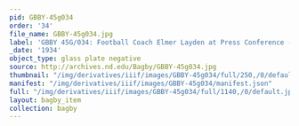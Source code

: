 ```yaml
---
pid: GBBY-45g034
order: '34'
file_name: GBBY-45g034.jpg
label: 'GBBY 45G/034: Football Coach Elmer Layden at Press Conference - 1934'
_date: '1934'
object_type: glass plate negative
source: http://archives.nd.edu/Bagby/GBBY-45g034.jpg
thumbnail: "/img/derivatives/iiif/images/GBBY-45g034/full/250,/0/default.jpg"
manifest: "/img/derivatives/iiif/images/GBBY-45g034/manifest.json"
full: "/img/derivatives/iiif/images/GBBY-45g034/full/1140,/0/default.jpg"
layout: bagby_item
collection: bagby
---
```

